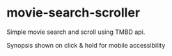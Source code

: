# movie-search-scroller
Simple movie search and scroll using TMBD api.

Synopsis shown on click & hold for mobile accessibility

